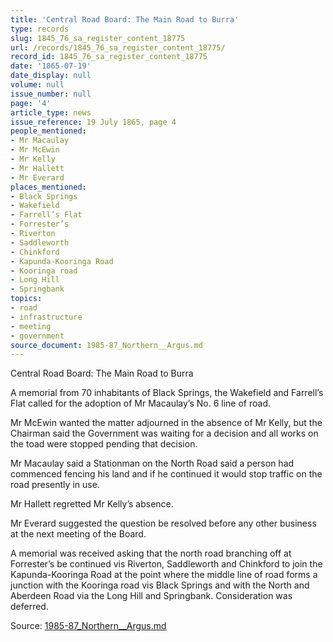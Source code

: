 ```yaml
---
title: 'Central Road Board: The Main Road to Burra'
type: records
slug: 1845_76_sa_register_content_18775
url: /records/1845_76_sa_register_content_18775/
record_id: 1845_76_sa_register_content_18775
date: '1865-07-19'
date_display: null
volume: null
issue_number: null
page: '4'
article_type: news
issue_reference: 19 July 1865, page 4
people_mentioned:
- Mr Macaulay
- Mr McEwin
- Mr Kelly
- Mr Hallett
- Mr Everard
places_mentioned:
- Black Springs
- Wakefield
- Farrell’s Flat
- Forrester’s
- Riverton
- Saddleworth
- Chinkford
- Kapunda-Kooringa Road
- Kooringa road
- Long Hill
- Springbank
topics:
- road
- infrastructure
- meeting
- government
source_document: 1985-87_Northern__Argus.md
---
```


Central Road Board: The Main Road to Burra

A memorial from 70 inhabitants of Black Springs, the Wakefield and Farrell’s Flat called for the adoption of Mr Macaulay’s No. 6 line of road.

Mr McEwin wanted the matter adjourned in the absence of Mr Kelly, but the Chairman said the Government was waiting for a decision and all works on the toad were stopped pending that decision.

Mr Macaulay said a Stationman on the North Road said a person had commenced fencing his land and if he continued it would stop traffic on the road presently in use.

Mr Hallett regretted Mr Kelly’s absence.

Mr Everard suggested the question be resolved before any other business at the next meeting of the Board.

A memorial was received asking that the north road branching off at Forrester’s be continued vis Riverton, Saddleworth and Chinkford to join the Kapunda-Kooringa Road at the point where the middle line of road forms a junction with the Kooringa road vis Black Springs and with the North and Aberdeen Road via the Long Hill and Springbank.  Consideration was deferred.

Source: [1985-87_Northern__Argus.md](/downloads/markdown/1985-87_Northern__Argus.md)
